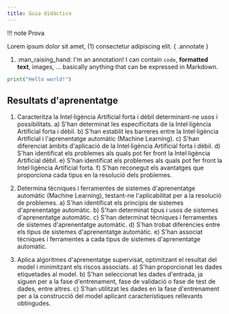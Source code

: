 ```yaml
---
title: Guia didàctica
---
```

!!! note
    Prova

Lorem ipsum dolor sit amet, (1) consectetur adipiscing elit.
{ .annotate }

1.  :man_raising_hand: I'm an annotation! I can contain `code`, __formatted
    text__, images, ... basically anything that can be expressed in Markdown.

```python
print("Hello world!")
```

## Resultats d'aprenentatge
1. Caracteritza la Intel·ligència Artificial forta i dèbil determinant-ne usos i possibilitats.
    a) S'han determinat les especificitats de la Intel·ligència Artificial forta i dèbil.
    b) S'han establit les barreres entre la Intel·ligència Artificial i l'aprenentatge automàtic (Machine Learning).
    c) S'han diferenciat àmbits d'aplicació de la Intel·ligència Artificial forta i dèbil.
    d) S'han identificat els problemes als quals pot fer front la Intel·ligència Artificial dèbil.
    e) S'han identificat els problemes als quals pot fer front la Intel·ligència Artificial forta.
    f) S'han reconegut els avantatges que proporciona cada tipus en la resolució dels problemes.

2. Determina tècniques i ferramentes de sistemes d'aprenentatge automàtic (Machine Learning), testant-ne l'aplicabilitat per a la resolució de problemes.
    a) S'han identificat els principis de sistemes d'aprenentatge automàtic.
    b) S'han determinat tipus i usos de sistemes d'aprenentatge automàtic.
    c) S'han determinat tècniques i ferramentes de sistemes d'aprenentatge automàtic.
    d) S'han trobat diferències entre els tipus de sistemes d'aprenentatge automàtic.
    e) S'han associat tècniques i ferramentes a cada tipus de sistemes d'aprenentatge automàtic.

3. Aplica algoritmes d'aprenentatge supervisat, optimitzant el resultat del model i minimitzant els riscos associats.
    a) S'han proporcionat les dades etiquetades al model.
    b) S'han seleccionat les dades d'entrada, ja siguen per a la fase d'entrenament, fase de validació o fase de test de dades, entre altres.
    c) S'han utilitzat les dades en la fase d'entrenament per a la construcció del model aplicant característiques rellevants obtingudes.
